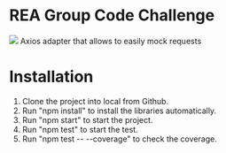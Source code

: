 # REA Group Code Challenge

[![](https://img.shields.io/appveyor/ci/:lumengbit1/:REA.svg)](https://img.shields.io/appveyor/ci)
Axios adapter that allows to easily mock requests

# Installation

1. Clone the project into local from Github.
2. Run "npm install" to install the libraries automatically.
3. Run "npm start" to start the project.
4. Run "npm test" to start the test.
5. Run "npm test -- --coverage" to check the coverage.
